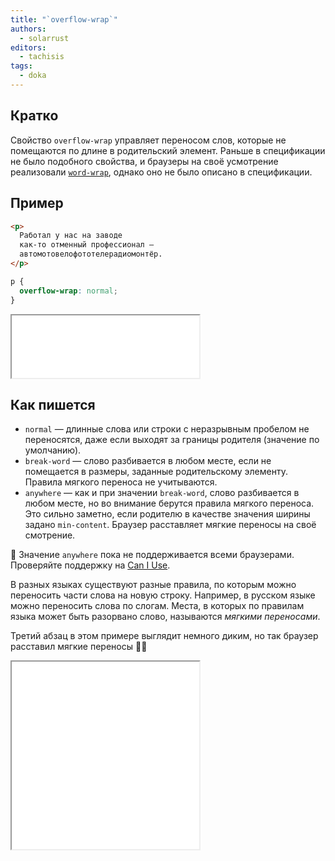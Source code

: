 ```yaml
---
title: "`overflow-wrap`"
authors:
  - solarrust
editors:
  - tachisis
tags:
  - doka
---
```


## Кратко

Свойство `overflow-wrap` управляет переносом слов, которые не помещаются по длине в родительский элемент. Раньше в спецификации не было подобного свойства, и браузеры на своё усмотрение реализовали [`word-wrap`](/css/word-wrap), однако оно не было описано в спецификации.

## Пример

<!-- yaspeller ignore:start -->
```html
<p>
  Работал у нас на заводе
  как-то отменный профессионал —
  автомотовелофототелерадиомонтёр.
</p>
```
<!-- yaspeller ignore:end -->

```css
p {
  overflow-wrap: normal;
}
```

<iframe title="Очень длинное слово" src="demos/default/" height="100"></iframe>

## Как пишется

- `normal` — длинные слова или строки с неразрывным пробелом не переносятся, даже если выходят за границы родителя (значение по умолчанию).
- `break-word` — слово разбивается в любом месте, если не помещается в размеры, заданные родительскому элементу. Правила мягкого переноса не учитываются.
- `anywhere` — как и при значении `break-word`, слово разбивается в любом месте, но во внимание берутся правила мягкого переноса. Это сильно заметно, если родителю в качестве значения ширины задано `min-content`. Браузер расставляет мягкие переносы на своё смотрение.

<aside>

🤨 Значение `anywhere` пока не поддерживается всеми браузерами. Проверяйте поддержку на [Can I Use](https://caniuse.com/mdn-css_properties_overflow-wrap_anywhere).

</aside>

В разных языках существуют разные правила, по которым можно переносить части слова на новую строку. Например, в русском языке можно переносить слова по слогам. Места, в которых по правилам языка может быть разорвано слово, называются _мягкими переносами_.

Третий абзац в этом примере выглядит немного диким, но так браузер расставил мягкие переносы 🤷‍♀️

<iframe title="Разные значения" src="demos/values/" height="300"></iframe>
